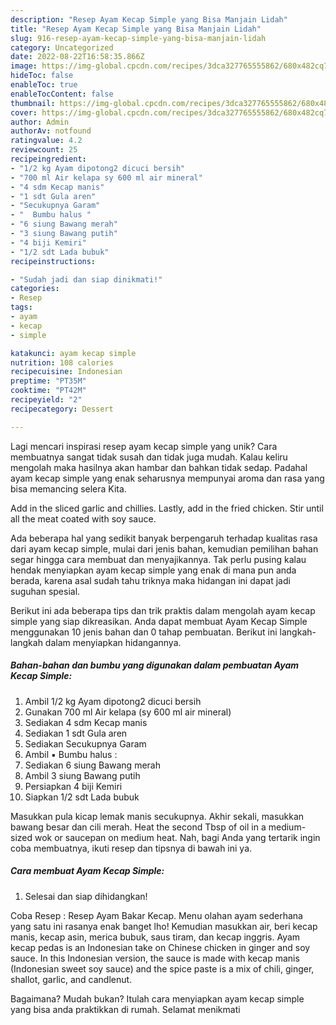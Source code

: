 ```yaml
---
description: "Resep Ayam Kecap Simple yang Bisa Manjain Lidah"
title: "Resep Ayam Kecap Simple yang Bisa Manjain Lidah"
slug: 916-resep-ayam-kecap-simple-yang-bisa-manjain-lidah
category: Uncategorized
date: 2022-08-22T16:58:35.866Z
image: https://img-global.cpcdn.com/recipes/3dca327765555862/680x482cq70/ayam-kecap-simple-foto-resep-utama.jpg
hideToc: false
enableToc: true
enableTocContent: false
thumbnail: https://img-global.cpcdn.com/recipes/3dca327765555862/680x482cq70/ayam-kecap-simple-foto-resep-utama.jpg
cover: https://img-global.cpcdn.com/recipes/3dca327765555862/680x482cq70/ayam-kecap-simple-foto-resep-utama.jpg
author: Admin
authorAv: notfound
ratingvalue: 4.2
reviewcount: 25
recipeingredient:
- "1/2 kg Ayam dipotong2 dicuci bersih"
- "700 ml Air kelapa sy 600 ml air mineral"
- "4 sdm Kecap manis"
- "1 sdt Gula aren"
- "Secukupnya Garam"
- "  Bumbu halus "
- "6 siung Bawang merah"
- "3 siung Bawang putih"
- "4 biji Kemiri"
- "1/2 sdt Lada bubuk"
recipeinstructions:

- "Sudah jadi dan siap dinikmati!"
categories:
- Resep
tags:
- ayam
- kecap
- simple

katakunci: ayam kecap simple 
nutrition: 108 calories
recipecuisine: Indonesian
preptime: "PT35M"
cooktime: "PT42M"
recipeyield: "2"
recipecategory: Dessert

---
```





Lagi mencari inspirasi resep ayam kecap simple yang unik? Cara membuatnya sangat tidak susah dan tidak juga mudah. Kalau keliru mengolah maka hasilnya akan hambar dan bahkan tidak sedap. Padahal ayam kecap simple yang enak seharusnya mempunyai aroma dan rasa yang bisa memancing selera Kita.





Add in the sliced garlic and chillies. Lastly, add in the fried chicken. Stir until all the meat coated with soy sauce.

Ada beberapa hal yang sedikit banyak berpengaruh terhadap kualitas rasa dari ayam kecap simple, mulai dari jenis bahan, kemudian pemilihan bahan segar hingga cara membuat dan menyajikannya. Tak perlu pusing kalau hendak menyiapkan ayam kecap simple yang enak di mana pun anda berada, karena asal sudah tahu triknya maka hidangan ini dapat jadi suguhan spesial.






Berikut ini ada beberapa tips dan trik praktis dalam mengolah ayam kecap simple yang siap dikreasikan. Anda dapat membuat Ayam Kecap Simple menggunakan 10 jenis bahan dan 0 tahap pembuatan. Berikut ini langkah-langkah dalam menyiapkan hidangannya.

<!--inarticleads1-->

##### Bahan-bahan dan bumbu yang digunakan dalam pembuatan Ayam Kecap Simple:

1. Ambil 1/2 kg Ayam dipotong2 dicuci bersih
1. Gunakan 700 ml Air kelapa (sy 600 ml air mineral)
1. Sediakan 4 sdm Kecap manis
1. Sediakan 1 sdt Gula aren
1. Sediakan Secukupnya Garam
1. Ambil  ▪ Bumbu halus :
1. Sediakan 6 siung Bawang merah
1. Ambil 3 siung Bawang putih
1. Persiapkan 4 biji Kemiri
1. Siapkan 1/2 sdt Lada bubuk


Masukkan pula kicap lemak manis secukupnya. Akhir sekali, masukkan bawang besar dan cili merah. Heat the second Tbsp of oil in a medium-sized wok or saucepan on medium heat. Nah, bagi Anda yang tertarik ingin coba membuatnya, ikuti resep dan tipsnya di bawah ini ya. 

<!--inarticleads2-->

##### Cara membuat Ayam Kecap Simple:


1. Selesai dan siap dihidangkan!

Coba Resep : Resep Ayam Bakar Kecap. Menu olahan ayam sederhana yang satu ini rasanya enak banget lho! Kemudian masukkan air, beri kecap manis, kecap asin, merica bubuk, saus tiram, dan kecap inggris. Ayam kecap pedas is an Indonesian take on Chinese chicken in ginger and soy sauce. In this Indonesian version, the sauce is made with kecap manis (Indonesian sweet soy sauce) and the spice paste is a mix of chili, ginger, shallot, garlic, and candlenut. 

Bagaimana? Mudah bukan? Itulah cara menyiapkan ayam kecap simple yang bisa anda praktikkan di rumah. Selamat menikmati
